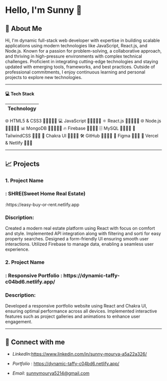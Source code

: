  <h1>Hello, I'm Sunny 👋</h1>

## 👤 About Me 
 Hi, I'm  dynamic full-stack web developer with expertise in building scalable applications using modern technologies like JavaScript, React.js, and Node.js. Known for a passion for problem-solving, a collaborative approach, and thriving in high-pressure environments with complex technical challenges. Proficient in integrating cutting-edge technologies and staying updated with emerging tools, frameworks, and best practices. Outside of professional commitments, I enjoy continuous learning and personal projects to explore new technologies.

---

#### 💻 Tech Stack

| Technology      |
|----------------------|
 🌐 HTML5 & CSS3     🌟🌟🌟🌟🌟 
 💻 JavaScript       🌟🌟🌟🌟🌟 
 ⚛️ React.js         🌟🌟🌟🌟🌟 
 🌐 Node.js          🌟🌟🌟🌟🌟 
 📊 MongoDB          🌟🌟🌟🌟🌟 
 🔥 Firebase         🌟🌟🌟🌟 
 🗄️ MySQL            🌟🌟🌟🌟 
 🎨 TailwindCSS      🌟🌟🌟 
 🎯 Chakra UI        🌟🌟🌟🌟 
 🛠️ GitHub           🌟🌟🌟🌟 
 🎨 Figma            🌟🌟🌟 
 🚀 Vercel & Netlify 🌟🌟🌟




---

## 📈 Projects
<h3>1. Project Name</h3><h3>: SHRE(Sweet Home Real Estate)</h3>:https://easy-buy-or-rent.netlify.app <br/>
<h3>Discription:</h3> Created a modern real estate platform using React with
focus on comfort and style.
Implemented API integration along with filtering and sorti
for easy property searches.
Designed a form-friendly UI ensuring smooth user
interactions.
Utilized Firebase to manage data, enabling a seamless user
experience.
<h3>2. Project Name <h3/>:  Responsive Portfolio : https://dynamic-taffy-c04bd6.netlify.app/	

 <h3>Description:</h3> Developed a responsive portfolio website using React and Chakra UI, ensuring optimal performance across all devices.
Implemented interactive features such as project galleries and animations to enhance user engagement.

---

## 🔎 Connect with me
- *LinkedIn*:https://www.linkedin.com/in/sunny-mourya-a5a22a326/
- *Portfolio* : https://dynamic-taffy-c04bd6.netlify.app/	

- *Email*: sunnymourya5214@gmail.com
